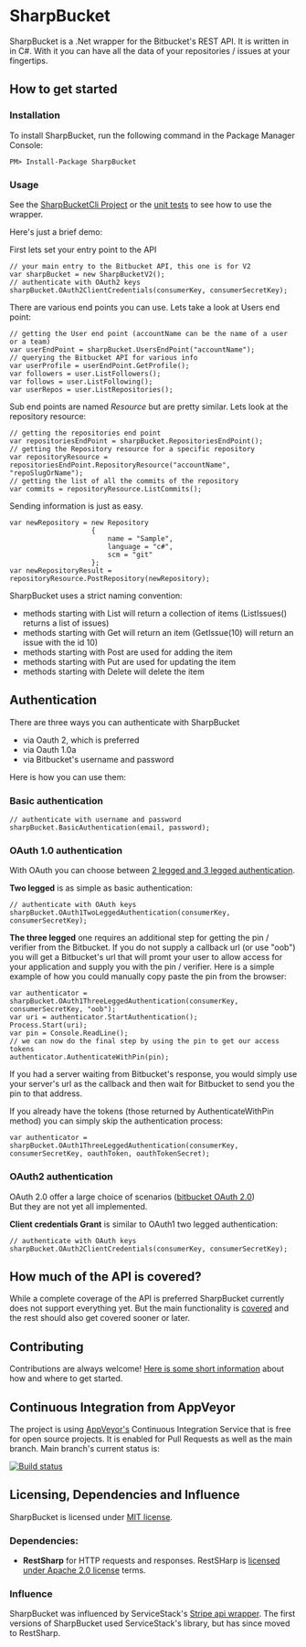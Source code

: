 # SharpBucket
SharpBucket is a .Net wrapper for the Bitbucket's REST API. It is written in in C#. With it you can have all the data of your repositories / issues at your fingertips.

## How to get started
### Installation
To install SharpBucket, run the following command in the Package Manager Console:

    PM> Install-Package SharpBucket

### Usage
See the [SharpBucketCli Project](https://github.com/MitjaBezensek/SharpBucket/blob/master/SharpBucketCli/Program.cs) or the [unit tests](https://github.com/MitjaBezensek/SharpBucket/tree/master/SharpBucketTests) to see how to use the wrapper.

Here's just a brief demo:

First lets set your entry point to the API
```CSharp
// your main entry to the Bitbucket API, this one is for V2
var sharpBucket = new SharpBucketV2();
// authenticate with OAuth2 keys
sharpBucket.OAuth2ClientCredentials(consumerKey, consumerSecretKey);
```

There are various end points you can use. Lets take a look at Users end point:
```CSharp
// getting the User end point (accountName can be the name of a user or a team)
var userEndPoint = sharpBucket.UsersEndPoint("accountName");
// querying the Bitbucket API for various info
var userProfile = userEndPoint.GetProfile();
var followers = user.ListFollowers();
var follows = user.ListFollowing();
var userRepos = user.ListRepositories();
```

Sub end points are named *Resource* but are pretty similar. Lets look at the repository resource:
```CSharp
// getting the repositories end point
var repositoriesEndPoint = sharpBucket.RepositoriesEndPoint();
// getting the Repository resource for a specific repository
var repositoryResource = repositoriesEndPoint.RepositoryResource("accountName", "repoSlugOrName");
// getting the list of all the commits of the repository
var commits = repositoryResource.ListCommits();
```

Sending information is just as easy.
```CSharp
var newRepository = new Repository
                    {
                        name = "Sample",
                        language = "c#",
                        scm = "git"
                    };
var newRepositoryResult = repositoryResource.PostRepository(newRepository);
```

SharpBucket uses a strict naming convention:
- methods starting with List will return a collection of items (ListIssues() returns a list of issues)
- methods starting with Get will return an item (GetIssue(10) will return an issue with the id 10)
- methods starting with Post are used for adding the item
- methods starting with Put are used for updating the item
- methods starting with Delete will delete the item

## Authentication
There are three ways you can authenticate with SharpBucket
- via Oauth 2, which is preferred
- via Oauth 1.0a
- via Bitbucket's username and password

Here is how you can use them:
### Basic authentication
```CSharp
// authenticate with username and password
sharpBucket.BasicAuthentication(email, password);
```

### OAuth 1.0 authentication
With OAuth you can choose between [2 legged and 3 legged authentication](http://cakebaker.42dh.com/2011/01/10/2-legged-vs-3-legged-oauth/).

**Two legged** is as simple as basic authentication:
```CSharp
// authenticate with OAuth keys
sharpBucket.OAuth1TwoLeggedAuthentication(consumerKey, consumerSecretKey);
```
**The three legged** one requires an additional step for getting the pin / verifier from the Bitbucket. If you do not supply a callback url (or use "oob") you will get a Bitbucket's url that will promt your user to allow access for your application and supply you with the pin / verifier. Here is a simple example of how you could manually copy paste the pin from the browser:
```CSharp
var authenticator = sharpBucket.OAuth1ThreeLeggedAuthentication(consumerKey, consumerSecretKey, "oob");
var uri = authenticator.StartAuthentication();
Process.Start(uri);
var pin = Console.ReadLine();
// we can now do the final step by using the pin to get our access tokens
authenticator.AuthenticateWithPin(pin);
```
If you had a server waiting from Bitbucket's response, you would simply use your server's url as the callback and then wait for Bitbucket to send you the pin to that address.

If you already have the tokens (those returned by AuthenticateWithPin method) you can simply skip the authentication process:
```CSharp
var authenticator = sharpBucket.OAuth1ThreeLeggedAuthentication(consumerKey, consumerSecretKey, oauthToken, oauthTokenSecret);
```

### OAuth2 authentication
OAuth 2.0 offer a large choice of scenarios ([bitbucket OAuth 2.0](https://developer.atlassian.com/bitbucket/api/2/reference/meta/authentication))  
But they are not yet all implemented.

**Client credentials Grant** is similar to OAuth1 two legged authentication:
```CSharp
// authenticate with OAuth keys
sharpBucket.OAuth2ClientCredentials(consumerKey, consumerSecretKey);
```

## How much of the API is covered?
While a complete coverage of the API is preferred SharpBucket currently does not support everything yet. But the main functionality is [covered](https://github.com/MitjaBezensek/SharpBucket/blob/master/Coverage.md) and the rest should also get covered sooner or later.

## Contributing
Contributions are always welcome! [Here is some short information](https://github.com/MitjaBezensek/SharpBucket/blob/master/Contribution.md) about how and where to get started.

## Continuous Integration from AppVeyor
The project is using [AppVeyor's](http://www.appveyor.com/) Continuous Integration
Service that is free for open source projects. It is enabled for Pull Requests as well as the main branch. Main branch's current status is:

[![Build status](https://ci.appveyor.com/api/projects/status/jtlni3j2fq3j6pxy/branch/master)](https://ci.appveyor.com/project/MitjaBezenek/sharpbucket/branch/master)

## Licensing, Dependencies and Influence
SharpBucket is licensed under [MIT license](https://github.com/MitjaBezensek/SharpBucket/blob/master/LICENSE). 

### Dependencies:
- **RestSharp** for HTTP requests and responses. RestSHarp is [licensed under Apache 2.0 license](https://github.com/restsharp/RestSharp/blob/master/LICENSE.txt) terms.

### Influence
SharpBucket was influenced by ServiceStack's [Stripe api wrapper](https://github.com/ServiceStack/Stripe). The first versions of SharpBucket used ServiceStack's library, but has since moved to RestSharp.
